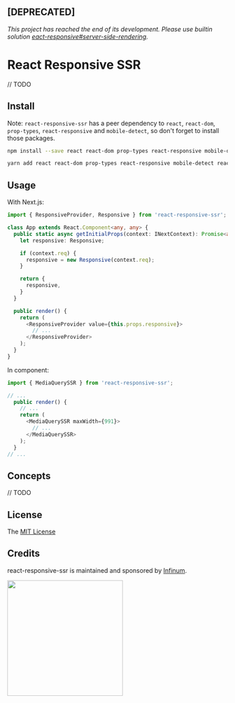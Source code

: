 ## [DEPRECATED]
*This project has reached the end of its development. Please use builtin solution [eact-responsive#server-side-rendering](https://www.npmjs.com/package/react-responsive#server-side-rendering).*

# React Responsive SSR

// TODO

## Install

Note: `react-responsive-ssr` has a peer dependency to `react`, `react-dom`, `prop-types`, `react-responsive` and `mobile-detect`,
so don't forget to install those packages.

```bash
npm install --save react react-dom prop-types react-responsive mobile-detect react-responsive-ssr
```

```bash
yarn add react react-dom prop-types react-responsive mobile-detect react-responsive-ssr
```

## Usage

With Next.js:

```typescript
import { ResponsiveProvider, Responsive } from 'react-responsive-ssr';

class App extends React.Component<any, any> {
  public static async getInitialProps(context: INextContext): Promise<any> {
    let responsive: Responsive;

    if (context.req) {
      responsive = new Responsive(context.req);
    }

    return {
      responsive,
    }
  }

  public render() {
    return (
      <ResponsiveProvider value={this.props.responsive}>
        // ...
      </ResponsiveProvider>
    );
  }
}
```

In component:

```typescript
import { MediaQuerySSR } from 'react-responsive-ssr';

// ...
  public render() {
    // ...
    return (
      <MediaQuerySSR maxWidth={991}>
        // ...
      </MediaQuerySSR>
    );
  }
// ...
```

## Concepts

// TODO

## License

The [MIT License](LICENSE)

## Credits

react-responsive-ssr is maintained and sponsored by
[Infinum](http://www.infinum.co).

<img src="https://infinum.co/infinum.png" width="264">
